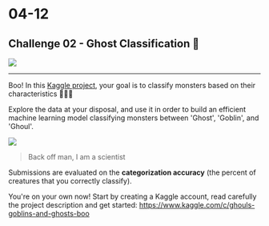 # 04-12

## Challenge 02 - Ghost Classification  👻


![](https://cdn-images-1.medium.com/max/1200/1*b2qwPzGKaj9qBR6h6umflg.jpeg)

---

Boo! In this [Kaggle project](), your goal is to classify monsters based on their characteristics 👻🎃👹

Explore the data at your disposal, and use it in order to build an efficient machine learning model classifying monsters between 'Ghost', 'Goblin', and 'Ghoul'.

![](https://img.cinemablend.com/cb/c/d/1/2/9/2/cd129272d2014f66df88924b8090673aa37b372700a03ba17fdb8ba8b8fb6eb3.jpg)

> Back off man, I am a scientist

Submissions are evaluated on the **categorization accuracy** (the percent of creatures that you correctly classify).

You're on your own now! Start by creating a Kaggle account, read carefully the project description and get started: https://www.kaggle.com/c/ghouls-goblins-and-ghosts-boo
